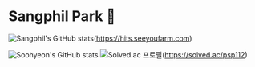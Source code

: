 # Sangphil Park 🦦


![Sangphil's GitHub stats](https://hits.seeyoufarm.com/api/count/incr/badge.svg?url=https%3A%2F%2Fgithub.com%2FSangphilPark&count_bg=%2347B7E3&title_bg=%235B5D5E&icon=&icon_color=%23E7E7E7&title=hits&edge_flat=false)(https://hits.seeyoufarm.com)

![Soohyeon's GitHub stats](https://github-readme-stats.vercel.app/api?username=kim-soohyeon&show_icons=true&theme=radical)
![Solved.ac
프로필](http://mazassumnida.wtf/api/v2/generate_badge?boj=psp112)(https://solved.ac/psp112)
<!--
**SangphilPark/SangphilPark** is a ✨ _special_ ✨ repository because its `README.md` (this file) appears on your GitHub profile.

Here are some ideas to get you started:

- 🔭 I’m currently working on ...
- 🌱 I’m currently learning ...
- 👯 I’m looking to collaborate on ...
- 🤔 I’m looking for help with ...
- 💬 Ask me about ...
- 📫 How to reach me: ...
- 😄 Pronouns: ...
- ⚡ Fun fact: ...
-->
